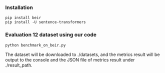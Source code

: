 

### Installation

```
pip install beir
pip install -U sentence-transformers
```

### Evaluation 12 dataset using our code
```
python benchmark_on_beir.py
```

The dataset will be downloaded to ./datasets, and the metrics result will be output to the console and the JSON file of metrics result under ./result_path.